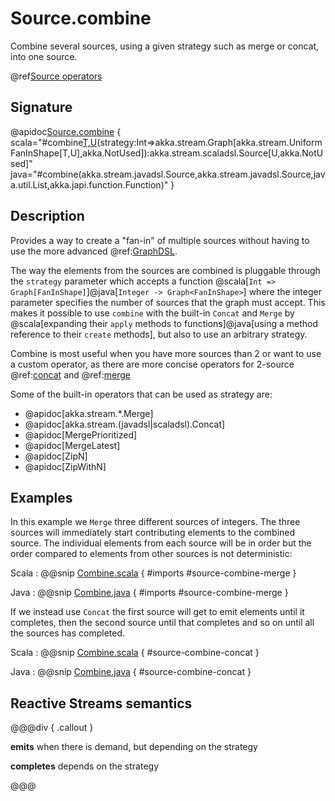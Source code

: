 # Source.combine

Combine several sources, using a given strategy such as merge or concat, into one source.

@ref[Source operators](../index.md#source-operators)

## Signature

@apidoc[Source.combine](Source$) { scala="#combine[T,U](first:akka.stream.scaladsl.Source[T,_],second:akka.stream.scaladsl.Source[T,_],rest:akka.stream.scaladsl.Source[T,_]*)(strategy:Int=&gt;akka.stream.Graph[akka.stream.UniformFanInShape[T,U],akka.NotUsed]):akka.stream.scaladsl.Source[U,akka.NotUsed]" java="#combine(akka.stream.javadsl.Source,akka.stream.javadsl.Source,java.util.List,akka.japi.function.Function)" }


## Description

Provides a way to create a "fan-in" of multiple sources without having to use the more advanced @ref:[GraphDSL](../../stream-graphs.md#constructing-graphs).

The way the elements from the sources
are combined is pluggable through the `strategy` parameter which accepts a function 
@scala[`Int => Graph[FanInShape]`]@java[`Integer -> Graph<FanInShape>`] where the integer parameter specifies the number of sources
that the graph must accept. This makes it possible to use `combine` with the built-in `Concat` 
and `Merge` by @scala[expanding their `apply` methods to functions]@java[using a method reference to their `create` methods],
but also to use an arbitrary strategy. 

Combine is most useful when you have more sources than 2 or want to use a custom operator, as there are more concise 
operators for 2-source @ref:[concat](../Source-or-Flow/concat.md) and @ref:[merge](../Source-or-Flow/merge.md) 

Some of the built-in operators that can be used as strategy are:
 
 * @apidoc[akka.stream.*.Merge] 
 * @apidoc[akka.stream.(javadsl|scaladsl).Concat] 
 * @apidoc[MergePrioritized]
 * @apidoc[MergeLatest]
 * @apidoc[ZipN]
 * @apidoc[ZipWithN]

## Examples

In this example we `Merge` three different 
sources of integers. The three sources will immediately start contributing elements to the combined source. The individual 
elements from each source will be in order but the order compared to elements from other sources is not deterministic:

Scala
:   @@snip [Combine.scala](/akka-docs/src/test/scala/docs/stream/operators/source/Combine.scala) { #imports #source-combine-merge }   

Java
:   @@snip [Combine.java](/akka-docs/src/test/java/jdocs/stream/operators/source/Combine.java) { #imports #source-combine-merge }


If we instead use `Concat` the first source 
will get to emit elements until it completes, then the second source until that completes and so on until all the sources has completed.

Scala
:   @@snip [Combine.scala](/akka-docs/src/test/scala/docs/stream/operators/source/Combine.scala) { #source-combine-concat }   

Java
:   @@snip [Combine.java](/akka-docs/src/test/java/jdocs/stream/operators/source/Combine.java) { #source-combine-concat }


## Reactive Streams semantics

@@@div { .callout }

**emits** when there is demand, but depending on the strategy

**completes** depends on the strategy

@@@

